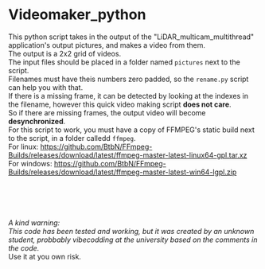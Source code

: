 
# Videomaker_python
This python script takes in the output of the "LiDAR_multicam_multithread" application's output pictures, and makes a video from them. \
The output is a 2x2 grid of videos. \
The input files should be placed in a folder named `pictures` next to the script. \
Filenames must have theis numbers zero padded, so the `rename.py` script can help you with that. \
If there is a missing frame, it can be detected by looking at the indexes in the filename, however this quick video making script **does not care**. \
So if there are missing frames, the output video will become **desynchronized**. \
For this script to work, you must have a copy of FFMPEG's static build next to the script, in a folder calledd `ffmpeg`. \
For linux: https://github.com/BtbN/FFmpeg-Builds/releases/download/latest/ffmpeg-master-latest-linux64-gpl.tar.xz \
For windows: https://github.com/BtbN/FFmpeg-Builds/releases/download/latest/ffmpeg-master-latest-win64-lgpl.zip \
\
\
\
\
\
_A kind warning:_ \
_This code has been tested and working, but it was created by an unknown student, probbably vibecodding at the university based on the comments in the code._ \
Use it at you own risk.

